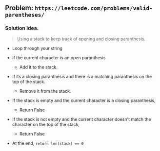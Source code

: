 ## Problem: `https://leetcode.com/problems/valid-parentheses/`

### Solution Idea.

> Using a stack to keep track of opening and closing paranthesis.

- Loop through your string
- if the current character is an open paranthesis
  - Add it to the stack.
- If its a closing paranthesis and there is a matching paranthesis on the top of the stack.
  - Remove it from the stack.
- If the stack is empty and the current character is a closing paranthesis,
  - Return False
- If the stack is not empty and the current character doesn't match the character on the top of the stack,

  - Return False

- At the end, `return len(stack) == 0`
